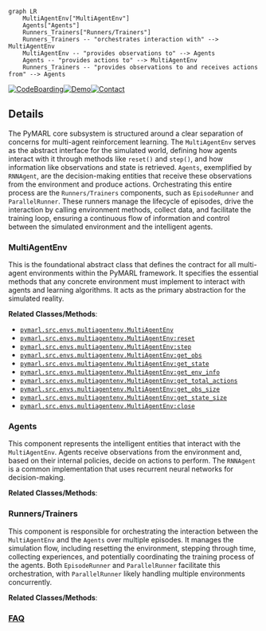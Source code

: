```mermaid
graph LR
    MultiAgentEnv["MultiAgentEnv"]
    Agents["Agents"]
    Runners_Trainers["Runners/Trainers"]
    Runners_Trainers -- "orchestrates interaction with" --> MultiAgentEnv
    MultiAgentEnv -- "provides observations to" --> Agents
    Agents -- "provides actions to" --> MultiAgentEnv
    Runners_Trainers -- "provides observations to and receives actions from" --> Agents
```

[![CodeBoarding](https://img.shields.io/badge/Generated%20by-CodeBoarding-9cf?style=flat-square)](https://github.com/CodeBoarding/GeneratedOnBoardings)[![Demo](https://img.shields.io/badge/Try%20our-Demo-blue?style=flat-square)](https://www.codeboarding.org/demo)[![Contact](https://img.shields.io/badge/Contact%20us%20-%20contact@codeboarding.org-lightgrey?style=flat-square)](mailto:contact@codeboarding.org)

## Details

The PyMARL core subsystem is structured around a clear separation of concerns for multi-agent reinforcement learning. The `MultiAgentEnv` serves as the abstract interface for the simulated world, defining how agents interact with it through methods like `reset()` and `step()`, and how information like observations and state is retrieved. `Agents`, exemplified by `RNNAgent`, are the decision-making entities that receive these observations from the environment and produce actions. Orchestrating this entire process are the `Runners/Trainers` components, such as `EpisodeRunner` and `ParallelRunner`. These runners manage the lifecycle of episodes, drive the interaction by calling environment methods, collect data, and facilitate the training loop, ensuring a continuous flow of information and control between the simulated environment and the intelligent agents.

### MultiAgentEnv
This is the foundational abstract class that defines the contract for all multi-agent environments within the PyMARL framework. It specifies the essential methods that any concrete environment must implement to interact with agents and learning algorithms. It acts as the primary abstraction for the simulated reality.


**Related Classes/Methods**:

- <a href="https://github.com/oxwhirl/pymarl/blob/master/src/envs/multiagentenv.py" target="_blank" rel="noopener noreferrer">`pymarl.src.envs.multiagentenv.MultiAgentEnv`</a>
- <a href="https://github.com/oxwhirl/pymarl/blob/master/src/envs/multiagentenv.py" target="_blank" rel="noopener noreferrer">`pymarl.src.envs.multiagentenv.MultiAgentEnv:reset`</a>
- <a href="https://github.com/oxwhirl/pymarl/blob/master/src/envs/multiagentenv.py" target="_blank" rel="noopener noreferrer">`pymarl.src.envs.multiagentenv.MultiAgentEnv:step`</a>
- <a href="https://github.com/oxwhirl/pymarl/blob/master/src/envs/multiagentenv.py" target="_blank" rel="noopener noreferrer">`pymarl.src.envs.multiagentenv.MultiAgentEnv:get_obs`</a>
- <a href="https://github.com/oxwhirl/pymarl/blob/master/src/envs/multiagentenv.py" target="_blank" rel="noopener noreferrer">`pymarl.src.envs.multiagentenv.MultiAgentEnv:get_state`</a>
- <a href="https://github.com/oxwhirl/pymarl/blob/master/src/envs/multiagentenv.py" target="_blank" rel="noopener noreferrer">`pymarl.src.envs.multiagentenv.MultiAgentEnv:get_env_info`</a>
- <a href="https://github.com/oxwhirl/pymarl/blob/master/src/envs/multiagentenv.py" target="_blank" rel="noopener noreferrer">`pymarl.src.envs.multiagentenv.MultiAgentEnv:get_total_actions`</a>
- <a href="https://github.com/oxwhirl/pymarl/blob/master/src/envs/multiagentenv.py" target="_blank" rel="noopener noreferrer">`pymarl.src.envs.multiagentenv.MultiAgentEnv:get_obs_size`</a>
- <a href="https://github.com/oxwhirl/pymarl/blob/master/src/envs/multiagentenv.py" target="_blank" rel="noopener noreferrer">`pymarl.src.envs.multiagentenv.MultiAgentEnv:get_state_size`</a>
- <a href="https://github.com/oxwhirl/pymarl/blob/master/src/envs/multiagentenv.py" target="_blank" rel="noopener noreferrer">`pymarl.src.envs.multiagentenv.MultiAgentEnv:close`</a>


### Agents
This component represents the intelligent entities that interact with the `MultiAgentEnv`. Agents receive observations from the environment and, based on their internal policies, decide on actions to perform. The `RNNAgent` is a common implementation that uses recurrent neural networks for decision-making.


**Related Classes/Methods**:



### Runners/Trainers
This component is responsible for orchestrating the interaction between the `MultiAgentEnv` and the `Agents` over multiple episodes. It manages the simulation flow, including resetting the environment, stepping through time, collecting experiences, and potentially coordinating the training process of the agents. Both `EpisodeRunner` and `ParallelRunner` facilitate this orchestration, with `ParallelRunner` likely handling multiple environments concurrently.


**Related Classes/Methods**:





### [FAQ](https://github.com/CodeBoarding/GeneratedOnBoardings/tree/main?tab=readme-ov-file#faq)